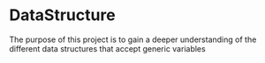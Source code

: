 # DataStructure
The purpose of this project is to gain a deeper understanding of the different data structures that accept generic variables
